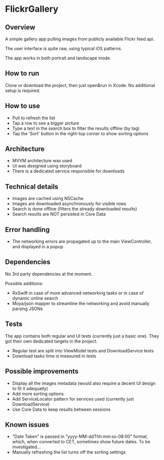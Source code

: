 # FlickrGallery

## Overview
A simple gallery app pulling images from publicly available Flickr feed api.

The user interface is quite raw, using typical iOS patterns.

The app works in both portrait and landscape mode.

## How to run
Clone or download the project, then just open&run in Xcode. 
No additional setup is required.

## How to use
* Pull to refresh the list
* Tap a row to see a bigger picture
* Type a text in the search box to filter the results offline (by tag)
* Tap the 'Sort' button in the right-top corner to show sorting options

## Architecture
* MVVM architecture was used
* UI was designed using storyboard
* There is a dedicated service responsible for downloads

## Technical details
* Images are cached using NSCache
* Images are downloaded asynchronously for visible rows
* Search is done offline (filters the already downloaded results)
* Search results are NOT persisted in Core Data

## Error handling
* The networking errors are propagated up to the main ViewController, and displayed in a popup

## Dependencies
No 3rd party dependencies at the moment. 

Possible additions:
* RxSwift in case of more advanced networking tasks or in case of dynamic online search
* Moya/json mapper to streamline the networking and avoid manually parsing JSONs

## Tests
The app contains both regular and UI tests (currently just a basic one). 
They got their own dedicated targets in the project.
* Regular test are split into ViewModel tests and DownloadService tests
* Download tasks time is measured in tests

## Possible improvements
* Display all the images metadata (would also require a decent UI design to fit it adequatly)
* Add more sorting options 
* Add ServiceLocator pattern for services used (currently just DownloadService)
* Use Core Data to keep results between sessions

## Known issues
* "Date Taken" is passed in "yyyy-MM-ddThh:mm:ss-08:00" format, which, when converted to CET, sometimes show future dates. To be investigated...
* Manually refreshing the list turns off the sorting settings

